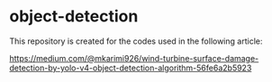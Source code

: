 # object-detection

This repository is created for the codes used in the following article:

https://medium.com/@mkarimi926/wind-turbine-surface-damage-detection-by-yolo-v4-object-detection-algorithm-56fe6a2b5923
